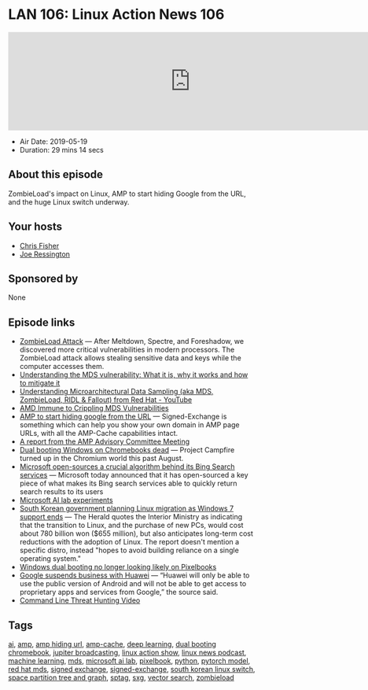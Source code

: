 # LAN 106: Linux Action News 106

<iframe src="https://player.fireside.fm/v2/DAcK9LdX+CsLVBSY-?theme=dark" width="740" height="200" frameborder="0" scrolling="no"></iframe>

* Air Date: 2019-05-19
* Duration: 29 mins 14 secs

## About this episode

ZombieLoad's impact on Linux, AMP to start hiding Google from the URL, and the huge Linux switch underway. 

## Your hosts
* [Chris Fisher](https://linuxactionnews.com/hosts/chris)
* [Joe Ressington](https://linuxactionnews.com/hosts/joe)

## Sponsored by

None



## Episode links

  * [ZombieLoad Attack](https://zombieloadattack.com/ "ZombieLoad Attack") — After Meltdown, Spectre, and Foreshadow, we discovered more critical vulnerabilities in modern processors. The ZombieLoad attack allows stealing sensitive data and keys while the computer accesses them.
  * [Understanding the MDS vulnerability: What it is, why it works and how to mitigate it](https://www.redhat.com/en/blog/understanding-mds-vulnerability-what-it-why-it-works-and-how-mitigate-it "Understanding the MDS vulnerability: What it is, why it works and how to mitigate it")
  * [Understanding Microarchitectural Data Sampling (aka MDS, ZombieLoad, RIDL & Fallout) from Red Hat - YouTube](https://youtu.be/Xn-wY6Ir1hw "Understanding Microarchitectural Data Sampling \(aka MDS, ZombieLoad, RIDL & Fallout\) from Red Hat - YouTube")
  * [AMD Immune to Crippling MDS Vulnerabilities](https://www.tomshardware.com/news/amd-mds-vulnerability-immune-intel,39367.html "AMD Immune to Crippling MDS Vulnerabilities")
  * [AMP to start hiding google from the URL](https://blog.amp.dev/2019/05/15/signed-exchange-solving-the-amp-urls-display-problem/ "AMP to start hiding google from the URL") — Signed-Exchange is something which can help you show your own domain in AMP page URLs, with all the AMP-Cache capabilities intact.
  * [A report from the AMP Advisory Committee Meeting](https://shkspr.mobi/blog/2019/05/a-report-from-the-amp-advisory-committee-meeting/ "A report from the AMP Advisory Committee Meeting")
  * [Dual booting Windows on Chromebooks dead](https://www.aboutchromebooks.com/news/chromebook-project-campfire-dual-boot-windows-shut-down-altos/ "Dual booting Windows on Chromebooks dead") — Project Campfire turned up in the Chromium world this past August. 
  * [Microsoft open-sources a crucial algorithm behind its Bing Search services](https://techcrunch.com/2019/05/15/microsoft-open-sources-a-crucial-algorithm-behind-its-bing-search-services/ "Microsoft open-sources a crucial algorithm behind its Bing Search services") — Microsoft today announced that it has open-sourced a key piece of what makes its Bing search services able to quickly return search results to its users
  * [Microsoft AI lab experiments](https://www.ailab.microsoft.com/vectorsearchexperiment "Microsoft AI lab experiments")
  * [South Korean government planning Linux migration as Windows 7 support ends](https://www.techrepublic.com/article/south-korean-government-planning-linux-migration-as-windows-7-support-ends/ "South Korean government planning Linux migration as Windows 7 support ends") — The Herald quotes the Interior Ministry as indicating that the transition to Linux, and the purchase of new PCs, would cost about 780 billion won ($655 million), but also anticipates long-term cost reductions with the adoption of Linux. The report doesn't mention a specific distro, instead "hopes to avoid building reliance on a single operating system."
  * [Windows dual booting no longer looking likely on Pixelbooks](https://arstechnica.com/gadgets/2019/05/windows-dual-booting-no-longer-looking-likely-on-pixebooks/ "Windows dual booting no longer looking likely on Pixelbooks")
  * [Google suspends business with Huawei](https://www.reuters.com/article/us-huawei-tech-alphabet-exclusive/exclusive-google-suspends-some-business-with-huawei-after-trump-blacklist-source-idUSKCN1SP0NB "Google suspends business with Huawei") — “Huawei will only be able to use the public version of Android and will not be able to get access to proprietary apps and services from Google,” the source said.
  * [Command Line Threat Hunting Video](https://www.youtube.com/watch?v=jy9SAUHEWdU "Command Line Threat Hunting Video")



## Tags

[ai](https://linuxactionnews.com/tags/ai), [amp](https://linuxactionnews.com/tags/amp), [amp hiding url](https://linuxactionnews.com/tags/amp%20hiding%20url), [amp-cache](https://linuxactionnews.com/tags/amp-cache), [deep learning](https://linuxactionnews.com/tags/deep%20learning), [dual booting chromebook](https://linuxactionnews.com/tags/dual%20booting%20chromebook), [jupiter broadcasting](https://linuxactionnews.com/tags/jupiter%20broadcasting), [linux action show](https://linuxactionnews.com/tags/linux%20action%20show), [linux news podcast](https://linuxactionnews.com/tags/linux%20news%20podcast), [machine learning](https://linuxactionnews.com/tags/machine%20learning), [mds](https://linuxactionnews.com/tags/mds), [microsoft ai lab](https://linuxactionnews.com/tags/microsoft%20ai%20lab), [pixelbook](https://linuxactionnews.com/tags/pixelbook), [python](https://linuxactionnews.com/tags/python), [pytorch model](https://linuxactionnews.com/tags/pytorch%20model), [red hat mds](https://linuxactionnews.com/tags/red%20hat%20mds), [signed exchange](https://linuxactionnews.com/tags/signed%20exchange), [signed-exchange](https://linuxactionnews.com/tags/signed-exchange), [south korean linux switch](https://linuxactionnews.com/tags/south%20korean%20linux%20switch), [space partition tree and graph](https://linuxactionnews.com/tags/space%20partition%20tree%20and%20graph), [sptag](https://linuxactionnews.com/tags/sptag), [sxg](https://linuxactionnews.com/tags/sxg), [vector search](https://linuxactionnews.com/tags/vector%20search), [zombieload](https://linuxactionnews.com/tags/zombieload)